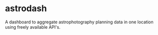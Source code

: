 # astrodash

A dashboard to aggregate astrophotography planning data in one location using freely available API's.
